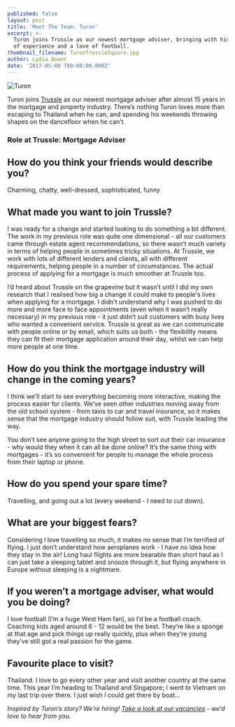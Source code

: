 ```yaml
---
published: false
layout: post
title: 'Meet The Team: Turon'
excerpt: >-
  Turon joins Trussle as our newest mortgage adviser, bringing with him a wealth
  of experience and a love of football. 
thumbnail_filename: TuronTrussleSquare.jpg
author: Lydia Bower
date: '2017-05-08 T00:00:00.000Z'
---
```

![Turon]({{site.baseurl}}/images/post_images/TuronTrussle.jpg)

Turon joins [Trussle](https://trussle.com/) as our newest mortgage adviser after almost 15 years in the mortgage and property industry. There’s nothing Turon loves more than escaping to Thailand when he can, and spending his weekends throwing shapes on the dancefloor when he can’t.  

### Role at Trussle: Mortgage Adviser

## How do you think your friends would describe you?
Charming, chatty, well-dressed, sophisticated, funny

## What made you want to join Trussle?
I was ready for a change and started looking to do something a bit different. The work in my previous role was quite one dimensional - all our customers came through estate agent recommendations, so there wasn’t much variety in terms of helping people in sometimes tricky situations. At Trussle, we work with lots of different lenders and clients, all with different requirements, helping people in a number of circumstances. The actual process of applying for a mortgage is much smoother at Trussle too.  

I’d heard about Trussle on the grapevine but it wasn’t until I did my own research that I realised how big a change it could make to people's lives when applying for a mortgage. I didn’t understand why I was pushed to do more and more face to face appointments (even when it wasn’t really necessary) in my previous role - it just didn’t suit customers with busy lives who wanted a convenient service. Trussle is great as we can communicate with people online or by email, which suits us both - the flexibility means they can fit their mortgage application around their day, whilst we can help more people at one time.  

## How do you think the mortgage industry will change in the coming years?
I think we’ll start to see everything becoming more interactive, making the process easier for clients. We’ve seen other industries moving away from the old school system - from taxis to car and travel insurance, so it makes sense that the mortgage industry should follow suit, with Trussle leading the way. 

You don’t see anyone going to the high street to sort out their car insurance - why would they when it can all be done online? It’s the same thing with mortgages - it’s so convenient for people to manage the whole process from their laptop or phone.

## How do you spend your spare time?
Travelling, and going out a lot (every weekend - I need to cut down). 

## What are your biggest fears?
Considering I love travelling so much, it makes no sense that I’m terrified of flying. I just don’t understand how aeroplanes work - I have no idea how they stay in the air! Long haul flights are more bearable than short haul as I can just take a sleeping tablet and snooze through it, but flying anywhere in Europe without sleeping is a nightmare. 

## If you weren’t a mortgage adviser, what would you be doing?
I love football (I’m a huge West Ham fan), so I’d be a football coach. Coaching kids aged around 6 - 12 would be the best. They’re like a sponge at that age and pick things up really quickly, plus when they’re young they’ve still got a real passion for the game.

## Favourite place to visit?
Thailand. I love to go every other year and visit another country at the same time. This year I’m heading to Thailand and Singapore; I went to Vietnam on my last trip over there. I just wish I could get there by boat...

_Inspired by Turon’s story? We’re hiring! [Take a look at our vacancies](https://jobs.lever.co/trussle) - we’d love to hear from you._



